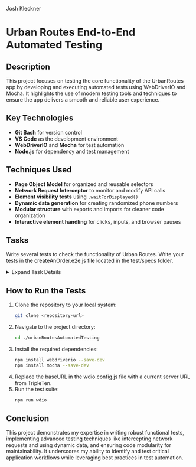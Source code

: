 Josh Kleckner
# Urban Routes End-to-End Automated Testing

## Description
This project focuses on testing the core functionality of the UrbanRoutes app by developing and executing automated tests using WebDriverIO and Mocha. It highlights the use of modern testing tools and techniques to ensure the app delivers a smooth and reliable user experience.

## Key Technologies
- **Git Bash** for version control  
- **VS Code** as the development environment  
- **WebDriverIO** and **Mocha** for test automation  
- **Node.js** for dependency and test management  

## Techniques Used
- **Page Object Model** for organized and reusable selectors  
- **Network Request Interceptor** to monitor and modify API calls  
- **Element visibility tests** using `.waitForDisplayed()`  
- **Dynamic data generation** for creating randomized phone numbers  
- **Modular structure** with exports and imports for cleaner code organization  
- **Interactive element handling** for clicks, inputs, and browser pauses

## Tasks
Write several tests to check the functionality of Urban Routes. Write your tests in the createAnOrder.e2e.js file located in the test/specs folder.
   <details>
     <summary>Expand Task Details</summary>
     Write automated tests covering the full process of ordering a taxi. The tests should cover:

   1. Setting the address
   2. Selecting Supportive plan
   3. Filling in the phone number
   4. Adding a credit card (Tip: the “link” button doesn’t become active until the card CVV field on the “Adding a card” modal id=”code” class=”card-input” loses focus. To change focus you can simulate the user pressing TAB or clicking somewhere else on the screen).
   5. Writing a message for the driver
   6. Ordering a Blanket and handkerchiefs (Tip: there are two selectors to be aware of here. One selector to click on and one to run expect on to verify that the state changed).
   7. Ordering 2 Ice creams
   8. The car search modal appears
   9. Waiting for the driver info to appear in the modal (optional) In addition to the steps above there is an optional step you can check. This one is a bit more tricky than the others but it’s good practice since you will likely encounter more difficult tasks in your career.

The driver search modal will appear and there will be a countdown while a driver is assigned. The modal will change from showing the car search to the drive info, as shown below:
![Driver Search Modal](https://practicum-content.s3.amazonaws.com/resources/Screenshot_2023-04-29_at_11.31.02_AM_1685550689.png)
</details>

## How to Run the Tests
1. Clone the repository to your local system:  
   ```bash
   git clone <repository-url>
2. Navigate to the project directory:
   ```bash
   cd ./urbanRoutesAutomatedTesting
3. Install the required dependencies:
   ```bash
   npm install webdriverio --save-dev  
   npm install mocha --save-dev  
4. Replace the baseURL in the wdio.config.js file with a current server URL from TripleTen.
5. Run the test suite:
   ```bash
   npm run wdio

## Conclusion
This project demonstrates my expertise in writing robust functional tests, implementing advanced testing techniques like intercepting network requests and using dynamic data, and ensuring code modularity for maintainability. It underscores my ability to identify and test critical application workflows while leveraging best practices in test automation.
